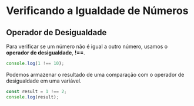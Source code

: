 # Verificando a Igualdade de Números

## Operador de Desigualdade

Para verificar se um número não é igual a outro número, usamos o **operador de desigualdade**, **!==**.

```js
console.log(1 !== 10);
```

Podemos armazenar o resultado de uma comparação com o operador de desigualdade em uma variável.

```js
const result = 1 !== 2;
console.log(result);
```
